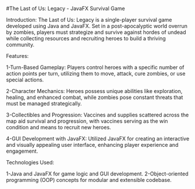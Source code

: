 #The Last of Us: Legacy - JavaFX Survival Game

Introduction:
The Last of Us: Legacy is a single-player survival game developed using Java and JavaFX. Set in a post-apocalyptic world overrun by zombies, players must strategize and survive against hordes of undead while collecting resources and recruiting heroes to build a thriving community.

Features:

1-Turn-Based Gameplay:
Players control heroes with a specific number of action points per turn, utilizing them to move, attack, cure zombies, or use special actions.

2-Character Mechanics:
Heroes possess unique abilities like exploration, healing, and enhanced combat, while zombies pose constant threats that must be managed strategically.

3-Collectibles and Progression:
Vaccines and supplies scattered across the map aid survival and progression, with vaccines serving as the win condition and means to recruit new heroes.

4-GUI Development with JavaFX:
Utilized JavaFX for creating an interactive and visually appealing user interface, enhancing player experience and engagement.

Technologies Used:

1-Java and JavaFX for game logic and GUI development.
2-Object-oriented programming (OOP) concepts for modular and extensible codebase.
